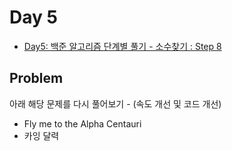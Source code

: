 # Day 5
- [Day5: 백준 알고리즘 단계별 풀기 - 소수찾기 : Step 8](https://www.acmicpc.net/step/8)

## Problem
아래 해당 문제를 다시 풀어보기 - (속도 개선 및 코드 개선)
- Fly me to the Alpha Centauri
- 카잉 달력
